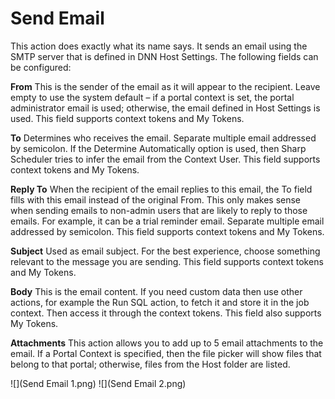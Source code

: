 # Send Email

This action does exactly what its name says. It sends an email using the SMTP server that is defined in DNN Host Settings. The following fields can be configured: 

**From** This is the sender of the email as it will appear to the recipient. Leave empty to use the system default – if a portal context is set, the portal administrator email is used; otherwise, the email defined in Host Settings is used. This field supports context tokens and My Tokens.

**To** Determines who receives the email. Separate multiple email addressed by semicolon. If the Determine Automatically option is used, then Sharp Scheduler tries to infer the email from the Context User. This field supports context tokens and My Tokens.

**Reply To** When the recipient of the email replies to this email, the To field fills with this email instead of the original From. This only makes sense when sending emails to non-admin users that are likely to reply to those emails. For example, it can be a trial reminder email. Separate multiple email addressed by semicolon. This field supports context tokens and My Tokens.

**Subject** Used as email subject. For the best experience, choose something relevant to the message you are sending. This field supports context tokens and My Tokens.

**Body** This is the email content. If you need custom data then use other actions, for example the Run SQL action, to fetch it and store it in the job context. Then access it through the context tokens. This field also supports My Tokens.

**Attachments** This action allows you to add up to 5 email attachments to the email. If a Portal Context is specified, then the file picker will show files that belong to that portal; otherwise, files from the Host folder are listed.

![](Send Email 1.png)
![](Send Email 2.png)